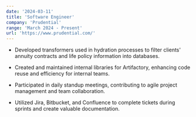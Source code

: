 ```yaml
---
date: '2024-03-11'
title: 'Software Engineer'
company: 'Prudential'
range: 'March 2024 - Present'
url: 'https://www.prudential.com/'
---
```


- Developed transformers used in hydration processes to filter clients' annuity contracts and life policy information into databases.

- Created and maintained internal libraries for Artifactory, enhancing code reuse and efficiency for internal teams.

- Participated in daily standup meetings, contributing to agile project management and team collaboration.

- Utilized Jira, Bitbucket, and Confluence to complete tickets during sprints and create valuable documentation.
